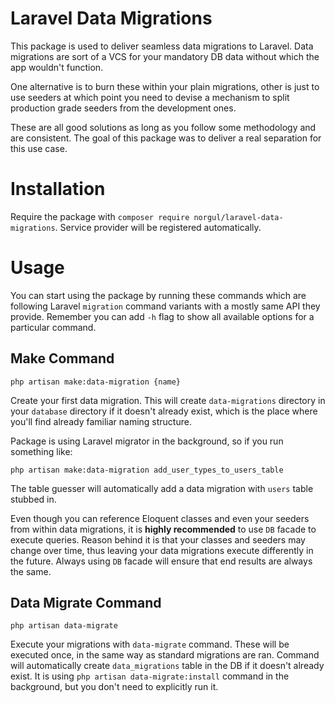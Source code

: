 # Laravel Data Migrations

This package is used to deliver seamless data migrations to Laravel. Data migrations are sort of a VCS
for your mandatory DB data without which the app wouldn't function.

One alternative is to burn these within your plain migrations, other is just to use seeders at which point
you need to devise a mechanism to split production grade seeders from the development ones.

These are all good solutions as long as you follow some methodology and are consistent. The goal of this 
package was to deliver a real separation for this use case.

# Installation

Require the package with ``composer require norgul/laravel-data-migrations``.
Service provider will be registered automatically.

# Usage

You can start using the package by running these commands which are following Laravel ``migration`` command
variants with a mostly same API they provide. Remember you can add ``-h`` flag to show all available options
for a particular command.

## Make Command

``php artisan make:data-migration {name}`` 

Create your first data migration. This will create `data-migrations` directory in your ``database`` 
directory if it doesn't already exist, which is the place where you'll find already familiar naming structure.

Package is using Laravel migrator in the background, so if you run something like:
```
php artisan make:data-migration add_user_types_to_users_table
```

The table guesser will automatically add a data migration with ``users`` table stubbed in. 

Even though you can reference Eloquent classes and even your seeders from within data migrations, it is 
**highly recommended** to use ``DB`` facade to execute queries. Reason behind it is that your classes and seeders may
change over time, thus leaving your data migrations execute differently in the future. Always using ``DB``
facade will ensure that end results are always the same.

## Data Migrate Command

``php artisan data-migrate``

Execute your migrations with ``data-migrate`` command. These will be executed once, in the same way as standard
migrations are ran. Command will automatically create ``data_migrations`` table in the DB if it doesn't already 
exist. It is using ``php artisan data-migrate:install`` command in the background, but you don't need to explicitly
run it. 

